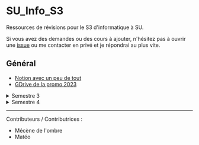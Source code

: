 # SU_Info_S3
Ressources de révisions pour le S3 d'informatique à SU.

Si vous avez des demandes ou des cours à ajouter, n'hésitez pas à ouvrir une [issue](https://github.com/matburnx/SU_Info_S3/issues) ou me contacter en privé et je répondrai au plus vite.

## Général
* [Notion avec un peu de tout](https://uncovered-trail-8e0.notion.site/INFORMATIQUE-f04f79ad7d5d4bccbafec5c7aab544a8)
* [GDrive de la promo 2023](https://drive.google.com/drive/folders/17AxyugaeV_eoo78E-xsduDYQIVjDn4UK)
<details>
 <summary>Semestre 3</summary>
  
## C
* [Site de l'UE (2021)](https://www-licence.ufr-info-p6.jussieu.fr/lmd/licence/2021/ue/LU2IN018-2021oct/)
* [Listes chaînées](https://openclassrooms.com/fr/courses/19980-apprenez-a-programmer-en-c/19733-stockez-les-donnees-avec-les-listes-chainees)
* [Files et piles](https://openclassrooms.com/fr/courses/19980-apprenez-a-programmer-en-c/19868-controlez-lajout-delements-avec-les-piles-et-les-files)
* [Manipulation de fichiers](https://openclassrooms.com/fr/courses/19980-apprenez-a-programmer-en-c/16421-manipulez-des-fichiers-a-laide-de-fonctions)
* [Fonctions types pour les arbres binaires](https://gist.github.com/moenn1/ee1ea8af01e6cb4d04215a91b791992e)

## Java
* [Cours YouTube](https://www.youtube.com/playlist?list=PLXJw8DkEYeSMkE08RRwdw3JVjGM-pGDec)
* [CM enregistrés de SU](https://www.youtube.com/playlist?list=PLRF7gAYuqQ1PKcBTlJuwt9I4Y5A6zxFcb) 

## Maths discrètes
* [Site de l'UE](https://www-licence.ufr-info-p6.jussieu.fr/lmd/licence/2024/ue/LU2IN005-2024oct/index.php)
* [Site de l'UE 2010](https://www.liafa.jussieu.fr/~ig/l2.html)
* [Cours YouTube (en français)](https://www.youtube.com/playlist?list=PLqcerf5fMKqjzLAoZq4WGhwQ92oopA1-F)
* [Cours YouTube très complet (en anglais)](https://www.youtube.com/playlist?list=PLHXZ9OQGMqxersk8fUxiUMSIx0DBqsKZS)
* [Livre utilisé pour l'UE (en anglais)](https://www.irif.fr/~ig/MCS.html)
* [Mathématiques pour l'informatique](https://www.liafa.jussieu.fr/~ig/mathinfo.html)

## OCaml
* [Site de l'UE 2023](https://www-licence.ufr-info-p6.jussieu.fr/lmd/licence/2023/ue/LU2IN019-2023oct/)
* [Site de l'UE 2021](https://www-licence.ufr-info-p6.jussieu.fr/lmd/licence/2021/ue/LU2IN019-2021oct/)
* [Documentation officielle](https://ocaml.org/docs)
* [Cours](https://ocaml.gelez.xyz/)
* [Exercices](https://ocaml.org/exercises)
* [Livres](https://ocaml.org/books)
</details>

<details>
  <summary>Semestre 4</summary>
</details>

---

Contributeurs / Contributrices :
* Mécène de l'ombre
* Matéo
